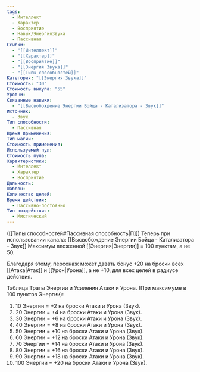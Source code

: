 ```yaml
---
tags:
  - Интеллект
  - Характер
  - Восприятие
  - Навык/ЭнергияЗвука
  - Пассивная
Ссылки:
  - "[[Интеллект]]"
  - "[[Характер]]"
  - "[[Восприятие]]"
  - "[[Энергия Звука]]"
  - "[[Типы способностей]]"
Категория: "[[Энергия Звука]]"
Стоимость: "30"
Стоимость выкупа: "55"
Уровни: 
Связанные навыки:
  - "[[Высвобождение Энергии Бойца - Катализатора - Звук]]"
Источник:
  - Звук
Тип способности:
  - Пассивная
Время применения: 
Тип магии: 
Стоимость применения: 
Используемый пул: 
Стоимость пула: 
Характеристики:
  - Интеллект
  - Характер
  - Восприятие
Дальность: 
Шаблон: 
Количество целей: 
Время действия:
  - Пассивно-постоянно
Тип воздействия:
  - Мистический
---
```

([[Типы способностей#Пассивная способность|П]]) Теперь при использовании канала: [[Высвобождение Энергии Бойца - Катализатора - Звук]] Максимум вложенной [[Энергия|Энергии]] = 100 пунктам, а не 50.

Благодаря этому, персонаж может давать бонус +20 на броски всех [[Атака|Атак]] и [[Урон|Урона]], а не +10, для всех целей в радиусе действия. 

Таблица Траты Энергии и Усиления Атаки и Урона.
(При максимуме в 100 пунктов Энергии):

1. 10 Энергии = +2 на броски Атаки и Урона (Звук).
2. 20 Энергии = +4 на броски Атаки и Урона (Звук).
3. 30 Энергии = +6 на броски Атаки и Урона (Звук).
4. 40 Энергии = +8 на броски Атаки и Урона (Звук).
5. 50 Энергии = +10 на броски Атаки и Урона (Звук).
6. 60 Энергии = +12 на броски Атаки и Урона (Звук).
7. 70 Энергии = +14 на броски Атаки и Урона (Звук).
8. 80 Энергии = +16 на броски Атаки и Урона (Звук).
9. 90 Энергии = +18 на броски Атаки и Урона (Звук).
10. 100 Энергии = +20 на броски Атаки и Урона (Звук).